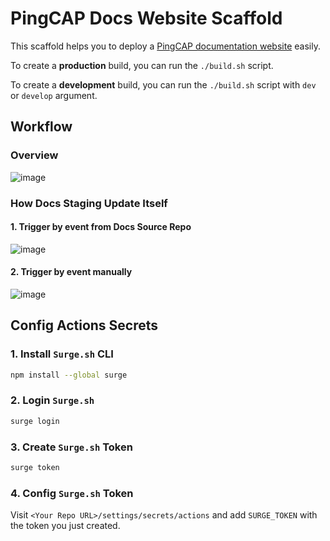 # PingCAP Docs Website Scaffold

This scaffold helps you to deploy a [PingCAP documentation website](https://docs.pingcap.com) easily.

To create a **production** build, you can run the `./build.sh` script.

To create a **development** build, you can run the `./build.sh` script with `dev` or `develop` argument.

## Workflow

### Overview

![image](https://user-images.githubusercontent.com/56986964/183846841-d8a0027d-21cf-4d73-970d-89df0e456102.png)

### How Docs Staging Update Itself

#### 1. Trigger by event from Docs Source Repo

![image](https://user-images.githubusercontent.com/56986964/183847182-73d83a99-5af3-43aa-9bfa-e0e2d3cbe2f2.png)

#### 2. Trigger by event manually

![image](https://user-images.githubusercontent.com/56986964/183847213-bc18a345-f17b-473f-84a9-ca05215be3b7.png)

## Config Actions Secrets

### 1. Install `Surge.sh` CLI

```bash
npm install --global surge
```

### 2. Login `Surge.sh`

```bash
surge login
```

### 3. Create `Surge.sh` Token

```bash
surge token
```

### 4. Config `Surge.sh` Token

Visit `<Your Repo URL>/settings/secrets/actions` and add `SURGE_TOKEN` with the token you just created.

